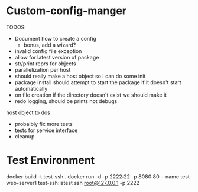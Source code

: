 # Custom-config-manger
TODOS:
- Document how to create a config
    - bonus, add a wizard?
- invalid config file exception
- allow for latest version of package
- str/print reprs for objects
- parallelization per host 
- should really make a host object so I can do some init
- package install should attempt to start the package if it doesn't start automatically
- on file creation if the directory doesn't exist we should make it
- redo logging, should be prints not debugs

host object to dos
- probalbly fix more tests
- tests for service interface
- cleanup

# Test Environment
docker build -t test-ssh .
docker run -d -p 2222:22 -p 8080:80 --name test-web-server1 test-ssh:latest
ssh root@127.0.0.1 -p 2222